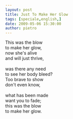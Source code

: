 ```yaml
---
layout: post
title: Just To Make Her Glow
tags: [speciale,english,]
date: 2009-05-06 15:30:00
author: pietro
---
```

This was the blow<br/>to make her glow,<br/>now she's alive<br/>and will just thrive,<br/><br/>was there any need<br/>to see her body bleed?<br/>Too brave to show<br/>don't even know,<br/><br/>what has been made<br/>want you to fade;<br/>this was the blow<br/>to make her glow.
